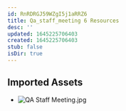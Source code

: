 ```yaml
---
id: RnRDRGJ59WZgI5j1aRRZ6
title: Qa_staff_meeting 6 Resources
desc: ''
updated: 1645225706403
created: 1645225706403
stub: false
isDir: true
---
```

## Imported Assets
- ![QA Staff Meeting.jpg](/assets/qa-staff-meeting.jpg)
